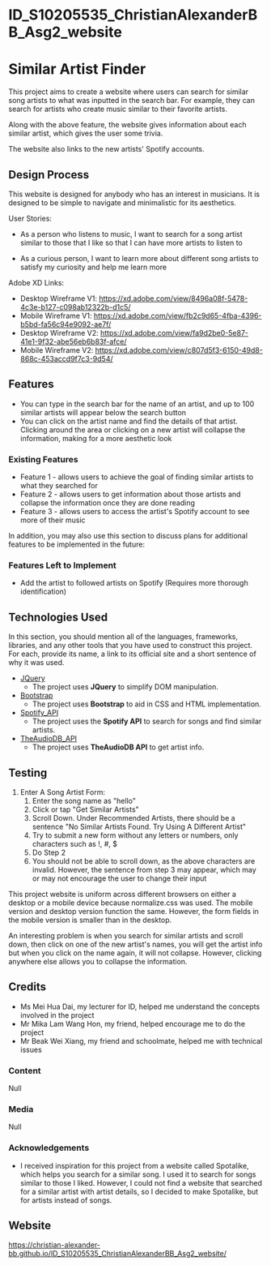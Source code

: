 # ID_S10205535_ChristianAlexanderBB_Asg2_website

# Similar Artist Finder

This project aims to create a website where users can search for similar song artists to what was inputted in the search bar. For example, they can search for artists who create music similar to their favorite artists.

Along with the above feature, the website gives information about each similar artist, which gives the user some trivia.

The website also links to the new artists' Spotify accounts.
 
## Design Process

This website is designed for anybody who has an interest in musicians. It is designed to be simple to navigate and minimalistic for its aesthetics.

User Stories:
- As a person who listens to music, I want to search for a song artist similar to those that I like so that I can have more artists to listen to

- As a curious person, I want to learn more about different song artists to satisfy my curiosity and help me learn more

Adobe XD Links:
- Desktop Wireframe V1: https://xd.adobe.com/view/8496a08f-5478-4c3e-b127-c098ab12322b-d1c5/
- Mobile Wireframe V1: https://xd.adobe.com/view/fb2c9d65-4fba-4396-b5bd-fa56c94e9092-ae7f/
- Desktop Wireframe V2: https://xd.adobe.com/view/fa9d2be0-5e87-41e1-9f32-abe56eb6b83f-afce/
- Mobile Wireframe V2: https://xd.adobe.com/view/c807d5f3-6150-49d8-868c-453accd9f7c3-9d54/

## Features

- You can type in the search bar for the name of an artist, and up to 100 similar artists will appear below the search button
- You can click on the artist name and find the details of that artist. Clicking around the area or clicking on a new artist will collapse the information, making for a more aesthetic look

### Existing Features

- Feature 1 - allows users to achieve the goal of finding similar artists to what they searched for
- Feature 2 - allows users to get information about those artists and collapse the information once they are done reading
- Feature 3 - allows users to access the artist's Spotify account to see more of their music

In addition, you may also use this section to discuss plans for additional features to be implemented in the future:

### Features Left to Implement

- Add the artist to followed artists on Spotify (Requires more thorough identification)

## Technologies Used

In this section, you should mention all of the languages, frameworks, libraries, and any other tools that you have used to construct this project. For each, provide its name, a link to its official site and a short sentence of why it was used.

- [JQuery](https://jquery.com)
    - The project uses **JQuery** to simplify DOM manipulation.
- [Bootstrap](https://getbootstrap.com/)
    - The project uses **Bootstrap** to aid in CSS and HTML implementation.
- [Spotify_API](https://developer.spotify.com/documentation/web-api/)
    - The project uses the **Spotify API** to search for songs and find similar artists.
- [TheAudioDB_API](https://www.theaudiodb.com/api_guide.php)
    - The project uses **TheAudioDB API** to get artist info.


## Testing

1. Enter A Song Artist Form:
    1. Enter the song name as "hello"
    2. Click or tap "Get Similar Artists" 
    3. Scroll Down. Under Recommended Artists, there should be a sentence "No Similar Artists Found. Try Using A Different Artist"
    4. Try to submit a new form without any letters or numbers, only characters such as !, #, $
    5. Do Step 2
    6. You should not be able to scroll down, as the above characters are invalid. However, the sentence from step 3 may appear, which may or may not encourage the user to change their input

This project website is uniform across different browsers on either a desktop or a mobile device because normalize.css was used. The mobile version and desktop version function the same. However, the form fields in the mobile version is smaller than in the desktop.

An interesting problem is when you search for similar artists and scroll down, then click on one of the new artist's names, you will get the artist info but when you click on the name again, it will not collapse. However, clicking anywhere else allows you to collapse the information.

## Credits

- Ms Mei Hua Dai, my lecturer for ID, helped me understand the concepts involved in the project
- Mr Mika Lam Wang Hon, my friend, helped encourage me to do the project
- Mr Beak Wei Xiang, my friend and schoolmate, helped me with technical issues

### Content
Null

### Media
Null

### Acknowledgements

- I received inspiration for this project from a website called Spotalike, which helps you search for a similar song. I used it to search for songs similar to those I liked. However, I could not find a website that searched for a similar artist with artist details, so I decided to make Spotalike, but for artists instead of songs.

## Website
https://christian-alexander-bb.github.io/ID_S10205535_ChristianAlexanderBB_Asg2_website/